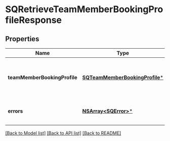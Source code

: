 # SQRetrieveTeamMemberBookingProfileResponse

## Properties
Name | Type | Description | Notes
------------ | ------------- | ------------- | -------------
**teamMemberBookingProfile** | [**SQTeamMemberBookingProfile***](SQTeamMemberBookingProfile.md) | The returned team member booking profile. | [optional] 
**errors** | [**NSArray&lt;SQError&gt;***](SQError.md) | Errors that occurred during the request. | [optional] 

[[Back to Model list]](../README.md#documentation-for-models) [[Back to API list]](../README.md#documentation-for-api-endpoints) [[Back to README]](../README.md)


